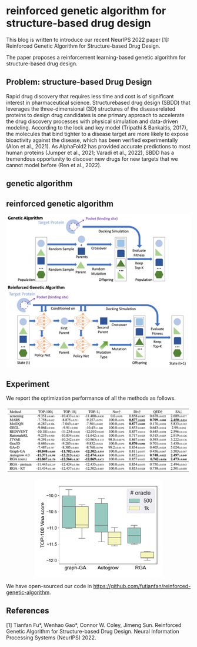 # reinforced genetic algorithm for structure-based drug design


This blog is written to introduce our recent NeurIPS 2022 paper [1]: Reinforced Genetic Algorithm for Structure-based Drug Design. 


The paper proposes a reinforcement learning-based genetic algorithm for structure-based drug design. 





## Problem: structure-based Drug Design


Rapid drug discovery that requires less time and cost is of significant interest in pharmaceutical science. Structurebased drug design (SBDD) that leverages the three-dimensional (3D) structures of the diseaserelated proteins to design drug candidates is one primary approach to accelerate the drug discovery processes with
physical simulation and data-driven modeling. According to the lock and key model (Tripathi & Bankaitis, 2017), the molecules that bind tighter to a disease target are more likely to expose bioactivity against the disease, which has been verified experimentally (Alon et al., 2021). As AlphaFold2 has provided accurate predictions to most human proteins (Jumper et al., 2021; Varadi et al., 2022), SBDD has a tremendous opportunity to discover new drugs for new targets that we cannot model before (Ren et al., 2022).



## genetic algorithm



## reinforced genetic algorithm


<p align="center"><img src="fig/RGA.png" alt="logo" width="600px" /></p>



## Experiment


We report the optimization performance of all the methods as follows. 

<p align="center"><img src="fig/results.png" alt="logo" width="600px" /></p>



<p align="center"><img src="fig/sns.png" alt="logo" width="350px" /></p>



We have open-sourced our code in https://github.com/futianfan/reinforced-genetic-algorithm.

## References

[1] Tianfan Fu*, Wenhao Gao*, Connor W. Coley, Jimeng Sun. Reinforced Genetic Algorithm for Structure-based Drug Design. Neural Information Processing Systems (NeurIPS) 2022. 







